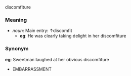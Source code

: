 discomfiture
### Meaning
+ _noun_: Main entry: ↑discomfit
	+ __eg__: He was clearly taking delight in her discomfiture

### Synonym

__eg__: Sweetman laughed at her obvious discomfiture

+ EMBARRASSMENT


